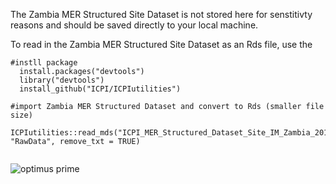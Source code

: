 The Zambia MER Structured Site Dataset is not stored here for senstitivty reasons and should be saved directly to your local machine.

To read in the Zambia MER Structured Site Dataset as an Rds file, use the 

```
#instll package
  install.packages("devtools")
  library("devtools")
  install_github("ICPI/ICPIutilities")

#import Zambia MER Structured Dataset and convert to Rds (smaller file size)
  ICPIutilities::read_mds("ICPI_MER_Structured_Dataset_Site_IM_Zambia_20180323_v2_1.txt", "RawData", remove_txt = TRUE)
  
```

![optimus prime](https://rzzy0b736k-flywheel.netdna-ssl.com/wp-content/uploads/2017/07/TF_OP_11_cvrC.jpg)

